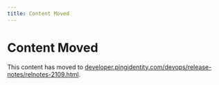 ```yaml
---
title: Content Moved
---
```

# Content Moved

This content has moved to [developer.pingidentity.com/devops/release-notes/relnotes-2109.html](https://developer.pingidentity.com/devops/release-notes/relnotes-2109.html).

